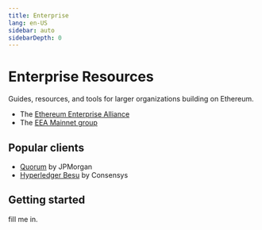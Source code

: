 ```yaml
---
title: Enterprise
lang: en-US
sidebar: auto
sidebarDepth: 0
---
```


# Enterprise Resources

<div class="featured">Guides, resources, and tools for larger organizations building on Ethereum.</div>

* The [Ethereum Enterprise Alliance](https://entethalliance.org)
* The [EEA Mainnet group](https://media.consensys.net/enterprise-ethereum-alliances-new-mainnet-initiative-bridges-permissioned-and-public-blockchains-bab7424e4d53)

## Popular clients
* [Quorum](https://www.goquorum.com) by JPMorgan
* [Hyperledger Besu](https://www.hyperledger.org/projects/besu) by Consensys

## Getting started

fill me in.
